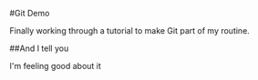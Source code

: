 #Git Demo

Finally working through a tutorial to make Git part of my routine.

##And I tell you

I'm feeling good about it
